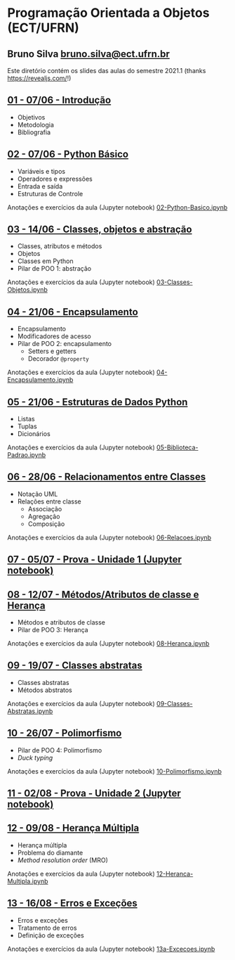 # Programação Orientada a Objetos (ECT/UFRN)

## Bruno Silva <bruno.silva@ect.ufrn.br>

Este diretório contém os slides das aulas do semestre 2021.1 (thanks <https://revealjs.com/>!)

## [01 - 07/06 - Introdução](./01-intro)
 - Objetivos
 - Metodologia
 - Bibliografia

## [02 - 07/06 - Python Básico](./02-python-basico)
 - Variáveis e tipos
 - Operadores e expressões
 - Entrada e saída
 - Estruturas de Controle

Anotações e exercícios da aula (Jupyter notebook) [02-Python-Basico.ipynb](./02-python-basico/02-Python-Basico.ipynb)

## [03 - 14/06 - Classes, objetos e abstração](./03-classes-objetos/)
 - Classes, atributos e métodos
 - Objetos
 - Classes em Python
 - Pilar de POO 1: abstração

Anotações e exercícios da aula (Jupyter notebook) [03-Classes-Objetos.ipynb](./03-classes-objetos/03-Classes-Objetos.ipynb)

## [04 - 21/06 - Encapsulamento](./04-encapsulamento/)
 - Encapsulamento
 - Modificadores de acesso
 - Pilar de POO 2: encapsulamento
    - Setters e getters
    - Decorador `@property`

Anotações e exercícios da aula (Jupyter notebook) [04-Encapsulamento.ipynb](./04-encapsulamento/04-Encapsulamento.ipynb)

## [05 - 21/06 - Estruturas de Dados Python](./05-biblioteca-padrao)
 - Listas
 - Tuplas
 - Dicionários

Anotações e exercícios da aula (Jupyter notebook) [05-Biblioteca-Padrao.ipynb](./05-biblioteca-padrao/05-Biblioteca-Padrao.ipynb)

## [06 - 28/06 - Relacionamentos entre Classes](./06-relacoes)
 - Notação UML
 - Relações entre classe
    - Associação
    - Agregação
    - Composição

Anotações e exercícios da aula (Jupyter notebook) [06-Relacoes.ipynb](./06-relacoes/06-Relacoes.ipynb)

## [07 - 05/07 - Prova - Unidade 1 (Jupyter notebook)](./07-prova1/poo_2021.1_p1.ipynb)

## [08 - 12/07 - Métodos/Atributos de classe e Herança](./08-heranca)
 - Métodos e atributos de classe
 - Pilar de POO 3: Herança

Anotações e exercícios da aula (Jupyter notebook) [08-Heranca.ipynb](./08-heranca/08-Heranca.ipynb)

## [09 - 19/07 - Classes abstratas](./09-classes-abstratas)
 - Classes abstratas
 - Métodos abstratos

Anotações e exercícios da aula (Jupyter notebook) [09-Classes-Abstratas.ipynb](./09-classes-abstratas/09-Classes-Abstratas.ipynb)

## [10 - 26/07 - Polimorfismo](./10-polimorfismo)
 - Pilar de POO 4: Polimorfismo
 - *Duck typing*

Anotações e exercícios da aula (Jupyter notebook) [10-Polimorfismo.ipynb](./10-polimorfismo/10-Polimorfismo.ipynb)

## [11 - 02/08 - Prova - Unidade 2 (Jupyter notebook)](./11-prova2/poo_2021.1_p2.ipynb)

## [12 - 09/08 - Herança Múltipla](./12-heranca-multipla)
 - Herança múltipla
 - Problema do diamante
 - *Method resolution order* (MRO)

 Anotações e exercícios da aula (Jupyter notebook) [12-Heranca-Multipla.ipynb](./12-heranca-multipla/12-Heranca-Multipla.ipynb)

## [13 - 16/08 - Erros e Exceções](./13a-excecoes)
 - Erros e exceções
 - Tratamento de erros
 - Definição de exceções

Anotações e exercícios da aula (Jupyter notebook) [13a-Excecoes.ipynb](./13a-excecoes/13a-Excecoes.ipynb)